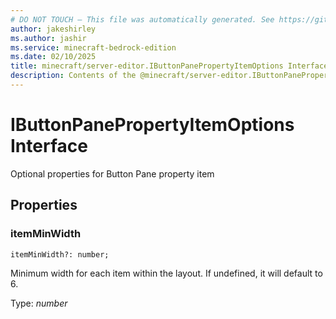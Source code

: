 ```yaml
---
# DO NOT TOUCH — This file was automatically generated. See https://github.com/mojang/minecraftapidocsgenerator to modify descriptions, examples, etc.
author: jakeshirley
ms.author: jashir
ms.service: minecraft-bedrock-edition
ms.date: 02/10/2025
title: minecraft/server-editor.IButtonPanePropertyItemOptions Interface
description: Contents of the @minecraft/server-editor.IButtonPanePropertyItemOptions class.
---
```

# IButtonPanePropertyItemOptions Interface

Optional properties for Button Pane property item

## Properties

### **itemMinWidth**
`itemMinWidth?: number;`

Minimum width for each item within the layout. If undefined, it will default to 6.

Type: *number*
